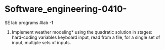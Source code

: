 # Software_engineering-0410-
SE lab programs 
#lab -1
1. Implement weather modeling* using the quadratic solution in stages: hard-coding variables
keyboard input, read from a file, for a single set of input, multiple sets of inputs.
